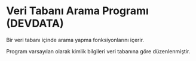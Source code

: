 # Veri Tabanı Arama Programı (DEVDATA)

Bir veri tabanı içinde arama yapma fonksiyonlarını içerir.

Program varsayılan olarak kimlik bilgileri veri tabanına göre düzenlenmiştir.
